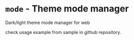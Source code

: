 # `mode` - Theme mode manager

Dark/light theme mode manager for web

check usage example from sample in github repository.
